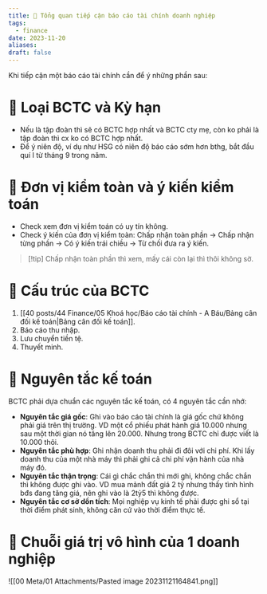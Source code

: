 ```yaml
---
title: 🌱 Tổng quan tiếp cận báo cáo tài chính doanh nghiệp
tags:
  - finance
date: 2023-11-20
aliases: 
draft: false
---
```

Khi tiếp cận một báo cáo tài chính cần để ý những phần sau:
# 🌿 Loại BCTC và Kỳ hạn
- Nếu là tập đoàn thì sẽ có BCTC hợp nhất và BCTC cty mẹ, còn ko phải là tập đoàn thì cx ko có BCTC hợp nhất.
- Để ý niên độ, ví dụ như HSG có niên độ báo cáo sớm hơn bthg, bắt đầu quí I từ tháng 9 trong năm.

# 🌿 Đơn vị kiểm toàn và ý kiến kiểm toán
- Check xem đơn vị kiểm toán có uy tín không.
- Check ý kiến của đơn vị kiểm toàn: Chấp nhận toàn phần -> Chấp nhận từng phần -> Có ý kiến trái chiều -> Từ chối đưa ra ý kiến.

> [!tip] Chấp nhận toàn phần thì xem, mấy cái còn lại thì thôi không sờ.

# 🌿 Cấu trúc của BCTC
1. [[40 posts/44 Finance/05 Khoá học/Báo cáo tài chính - A Báu/Bảng cân đối kế toán|Bảng cân đối kế toán]].
2. Báo cáo thu nhập.
3. Lưu chuyển tiền tệ.
4. Thuyết minh.

# 🌿 Nguyên tắc kế toán
BCTC phải dựa chuẩn các nguyên tắc kế toán, có 4 nguyên tắc cần nhớ:
- **Nguyên tắc giá gốc**: Ghi vào báo cáo tài chính là giá gốc chứ không phải giá trên thị trường. VD một cổ phiếu phát hành giá 10.000 nhưng sau một thời gian nó tăng lên 20.000. Nhưng trong BCTC chỉ được viết là 10.000 thôi.
- **Nguyên tắc phù hợp**: Ghi nhận doanh thu phải đi đôi với chi phí. Khi lấy doanh thu của một nhà máy thì phải ghi cả chi phí vận hành của nhà máy đó.
- **Nguyên tắc thận trọng**: Cái gì chắc chắn thì mới ghi, không chắc chắn thì không được ghi vào. VD mua mảnh đất giá 2 tỷ nhưng thấy tình hình bđs đang tăng giá, nên ghi vào là 2tỷ5 thì không được.
- **Nguyên tắc cơ sở dồn tích**: Mọi nghiệp vụ kinh tế phải được ghi sổ tại thời điểm phát sinh, không căn cứ vào thời điểm thực tế.

# 🌿 Chuỗi giá trị vô hình của 1 doanh nghiệp
![[00 Meta/01 Attachments/Pasted image 20231121164841.png]]